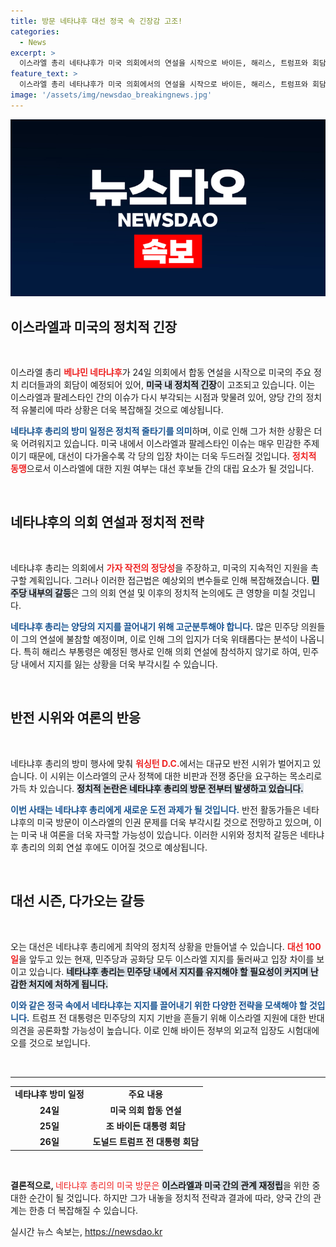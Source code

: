 ```yaml
---
title: 방문 네타냐후 대선 정국 속 긴장감 고조!
categories:
  - News
excerpt: >
  이스라엘 총리 네타냐후가 미국 의회에서의 연설을 시작으로 바이든, 해리스, 트럼프와 회담을 가지며 긴장을 고조시키고 있다. 대선 100일을 앞두고 이스라엘-팔레스타인 이슈가 다시 부각되며, 네타냐후는 양당의 지지를 이끌어내기 위한 역대급 정치적 줄타기에 직면했다.
feature_text: >
  이스라엘 총리 네타냐후가 미국 의회에서의 연설을 시작으로 바이든, 해리스, 트럼프와 회담을 가지며 긴장을 고조시키고 있다. 대선 100일을 앞두고 이스라엘-팔레스타인 이슈가 다시 부각되며, 네타냐후는 양당의 지지를 이끌어내기 위한 역대급 정치적 줄타기에 직면했다.
image: '/assets/img/newsdao_breakingnews.jpg'
---
```


<p><img src="/assets/img/newsdao_breakingnews.jpg" alt="pcversion 속보" /></p>

<h2 data-ke-size="size26">이스라엘과 미국의 정치적 긴장</h2>

<p data-ke-size="size16">&nbsp;</p>

<p>이스라엘 총리 <b><span style="color: #ee2323;">베냐민 네타냐후</span></b>가 24일 의회에서 합동 연설을 시작으로 미국의 주요 정치 리더들과의 회담이 예정되어 있어, <b><span style="background-color: #21538527;">미국 내 정치적 긴장</span></b>이 고조되고 있습니다. 이는 이스라엘과 팔레스타인 간의 이슈가 다시 부각되는 시점과 맞물려 있어, 양당 간의 정치적 유불리에 따라 상황은 더욱 복잡해질 것으로 예상됩니다. </p>

<p><b><span style="color: #1a5490;">네타냐후 총리의 방미 일정은 정치적 줄타기를 의미</span></b>하며, 이로 인해 그가 처한 상황은 더욱 어려워지고 있습니다. 미국 내에서 이스라엘과 팔레스타인 이슈는 매우 민감한 주제이기 때문에, 대선이 다가올수록 각 당의 입장 차이는 더욱 두드러질 것입니다. <b><span style="color: #ee2323;">정치적 동맹</span></b>으로서 이스라엘에 대한 지원 여부는 대선 후보들 간의 대립 요소가 될 것입니다.</p>

<p data-ke-size="size16">&nbsp;</p>

<h2 data-ke-size="size26">네타냐후의 의회 연설과 정치적 전략</h2>

<p data-ke-size="size16">&nbsp;</p>

<p>네타냐후 총리는 의회에서 <b><span style="color: #ee2323;">가자 작전의 정당성</span></b>을 주장하고, 미국의 지속적인 지원을 촉구할 계획입니다. 그러나 이러한 접근법은 예상외의 변수들로 인해 복잡해졌습니다. <b><span style="background-color: #21538527;">민주당 내부의 갈등</span></b>은 그의 의회 연설 및 이후의 정치적 논의에도 큰 영향을 미칠 것입니다. </p>

<p><b><span style="color: #1a5490;">네타냐후 총리는 양당의 지지를 끌어내기 위해 고군분투해야 합니다.</span></b> 많은 민주당 의원들이 그의 연설에 불참할 예정이며, 이로 인해 그의 입지가 더욱 위태롭다는 분석이 나옵니다. 특히 해리스 부통령은 예정된 행사로 인해 의회 연설에 참석하지 않기로 하여, 민주당 내에서 지지를 잃는 상황을 더욱 부각시킬 수 있습니다.</p>

<p data-ke-size="size16">&nbsp;</p>

<h2 data-ke-size="size26">반전 시위와 여론의 반응</h2>

<p data-ke-size="size16">&nbsp;</p>

<p>네타냐후 총리의 방미 행사에 맞춰 <b><span style="color: #ee2323;">워싱턴 D.C.</span></b>에서는 대규모 반전 시위가 벌어지고 있습니다. 이 시위는 이스라엘의 군사 정책에 대한 비판과 전쟁 중단을 요구하는 목소리로 가득 차 있습니다. <b><span style="background-color: #21538527;">정치적 논란은 네타냐후 총리의 방문 전부터 발생하고 있습니다.</span></b> </p>

<p><b><span style="color: #1a5490;">이번 사태는 네타냐후 총리에게 새로운 도전 과제가 될 것입니다.</span></b> 반전 활동가들은 네타냐후의 미국 방문이 이스라엘의 인권 문제를 더욱 부각시킬 것으로 전망하고 있으며, 이는 미국 내 여론을 더욱 자극할 가능성이 있습니다. 이러한 시위와 정치적 갈등은 네타냐후 총리의 의회 연설 후에도 이어질 것으로 예상됩니다.</p>

<p data-ke-size="size16">&nbsp;</p>

<h2 data-ke-size="size26">대선 시즌, 다가오는 갈등</h2>

<p data-ke-size="size16">&nbsp;</p>

<p>오는 대선은 네타냐후 총리에게 최악의 정치적 상황을 만들어낼 수 있습니다. <b><span style="color: #ee2323;">대선 100일</span></b>을 앞두고 있는 현재, 민주당과 공화당 모두 이스라엘 지지를 둘러싸고 입장 차이를 보이고 있습니다. <b><span style="background-color: #21538527;">네타냐후 총리는 민주당 내에서 지지를 유지해야 할 필요성이 커지며 난감한 처지에 처하게 됩니다.</span></b> </p>

<p><b><span style="color: #1a5490;">이와 같은 정국 속에서 네타냐후는 지지를 끌어내기 위한 다양한 전략을 모색해야 할 것입니다.</span></b> 트럼프 전 대통령은 민주당의 지지 기반을 흔들기 위해 이스라엘 지원에 대한 반대 의견을 공론화할 가능성이 높습니다. 이로 인해 바이든 정부의 외교적 입장도 시험대에 오를 것으로 보입니다.</p>

<p data-ke-size="size16">&nbsp;</p>

<hr />

<table style="width:100%;">
<tr>
<td style="text-align: center; height: 17px;"><b>네타냐후 방미 일정</b></td>
<td style="text-align: center; height: 17px;"><b>주요 내용</b></td>
</tr>
<tr>
<td style="text-align: center; height: 17px;"><b>24일</b></td>
<td style="text-align: center; height: 17px;"><b>미국 의회 합동 연설</b></td>
</tr>
<tr>
<td style="text-align: center; height: 17px;"><b>25일</b></td>
<td style="text-align: center; height: 17px;"><b>조 바이든 대통령 회담</b></td>
</tr>
<tr>
<td style="text-align: center; height: 17px;"><b>26일</b></td>
<td style="text-align: center; height: 17px;"><b>도널드 트럼프 전 대통령 회담</b></td>
</tr>
</table>

<p data-ke-size="size16">&nbsp;</p>

<p><B>결론적으로, </B><span style="color: #ee2323;">네타냐후 총리의 미국 방문은</span> <b><span style="background-color: #21538527;">이스라엘과 미국 간의 관계 재정립</span></b>을 위한 중대한 순간이 될 것입니다. 하지만 그가 내놓을 정치적 전략과 결과에 따라, 양국 간의 관계는 한층 더 복잡해질 수 있습니다. </p>
실시간 뉴스 속보는, <a href="https://newsdao.kr" rel="dofollow">https://newsdao.kr</a>


